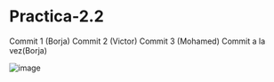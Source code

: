 # Practica-2.2


Commit 1 (Borja)
Commit 2 (Victor)
Commit 3 (Mohamed)
Commit a la vez(Borja)

![image](https://github.com/user-attachments/assets/ce323176-6a8b-4d5d-a03e-ce557f2f1972)

